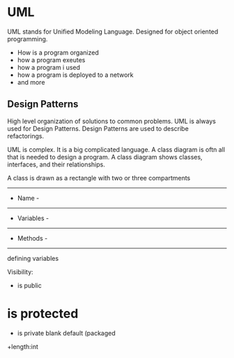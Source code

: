 UML
===

UML stands for Unified Modeling Language.
Designed for object oriented programming.

- How is a program organized
- how a program exeutes
- how a program i used
- how a program is deployed to a network
- and more


## Design Patterns

High level organization of solutions to common problems.
UML is always used for Design Patterns.
Design Patterns are used to describe refactorings.

UML is complex.
It is a big complicated language.
A class diagram is oftn all that is needed to design a program.
A class diagram shows classes, interfaces, and their relationships.

A class is drawn as a rectangle with two or three compartments

-------------
- Name -
-------------
- Variables -
-------------
- Methods - 
-------------

defining variables

Visibility:
+ is public
# is protected
- is private
blank default (packaged

+length:int
